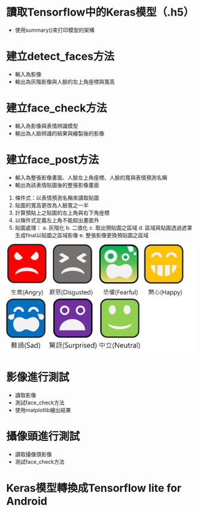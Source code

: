 # 讀取Tensorflow中的Keras模型（.h5）
* 使用summary()來打印模型的架構

# 建立detect_faces方法
* 輸入為影像
* 輸出為灰階影像與人臉的左上角座標與寬高

# 建立face_check方法
* 輸入為影像與表情辨識模型
* 輸出為人臉辨識的結果與繪製後的影像

# 建立face_post方法
* 輸入為整張影像畫面、人臉左上角座標、人臉的寬與表情預測名稱
* 輸出為該表情貼圖後的整張影像畫面
1. 條件式：以表情預測名稱來讀取貼圖
2. 貼圖的寬高更改為人臉寬之一半
3. 計算預貼上之貼圖的左上角與右下角座標
4. 以條件式定義左上角不能超出畫面外
5. 貼圖處理：
  a. 灰階化
  b. 二值化
  c. 取出預貼圖之區域
  d. 區域與貼圖透過遮罩生成final以貼圖之區域影像
  e. 整張影像更換預貼圖之區域
 <img src="https://raw.githubusercontent.com/j82887/Face-Detection/master/00_Image/Total_Second.png" width="800">
 
# 影像進行測試
* 讀取影像
* 測試face_check方法
* 使用matplotlib繪出結果

# 攝像頭進行測試
* 讀取攝像頭影像
* 測試face_check方法

# Keras模型轉換成Tensorflow lite for Android
